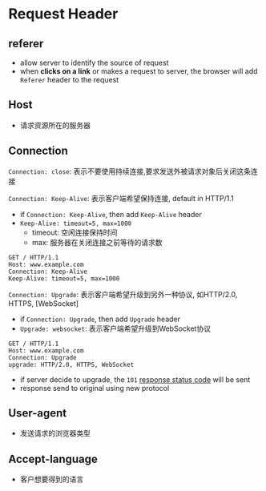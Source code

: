# Request Header

## referer

- allow server to identify the source of request
- when **clicks on a link** or makes a request to server, the browser will add `Referer` header to the request

## Host

- 请求资源所在的服务器

## Connection

`Connection: close`: 表示不要使用持续连接,要求发送外被请求对象后关闭这条连接

`Connection: Keep-Alive`: 表示客户端希望保持连接, default in HTTP/1.1

- if `Connection: Keep-Alive`, then add `Keep-Alive` header
- `Keep-Alive: timeout=5, max=1000`
  - timeout: 空闲连接保持时间
  - max: 服务器在关闭连接之前等待的请求数

```
GET / HTTP/1.1
Host: www.example.com
Connection: Keep-Alive
Keep-Alive: timeout=5, max=1000
```

`Connection: Upgrade`: 表示客户端希望升级到另外一种协议, 如HTTP/2.0, HTTPS, [WebSocket]

- if `Connection: Upgrade`, then add `Upgrade` header
- `Upgrade: websocket`: 表示客户端希望升级到WebSocket协议

```
GET / HTTP/1.1
Host: www.example.com
Connection: Upgrade
upgrade: HTTP/2.0, HTTPS, WebSocket
```

- if server decide to upgrade, the `101` [response status code]() will be sent
- response send to original using new protocol

## User-agent

- 发送请求的浏览器类型

## Accept-language

- 客户想要得到的语言

